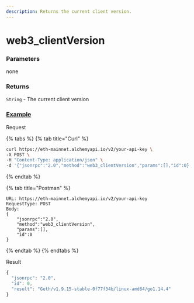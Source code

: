 ```yaml
---
description: Returns the current client version.
---
```


# web3\_clientVersion

### **Parameters**

none

### **Returns**

`String` - The current client version

### [**Example**](https://composer.alchemyapi.io/?composer\_state=%7B%22network%22%3A0%2C%22methodName%22%3A%22web3\_clientVersion%22%2C%22paramValues%22%3A%5B%5D%7D)

Request

{% tabs %}
{% tab title="Curl" %}
```bash
curl https://eth-mainnet.alchemyapi.io/v2/your-api-key \
-X POST \
-H "Content-Type: application/json" \
-d '{"jsonrpc":"2.0","method":"web3_clientVersion","params":[],"id":0}'
```
{% endtab %}

{% tab title="Postman" %}
```http
URL: https://eth-mainnet.alchemyapi.io/v2/your-api-key
RequestType: POST
Body: 
{
    "jsonrpc":"2.0",
    "method":"web3_clientVersion",
    "params":[],
    "id":0
}
```
{% endtab %}
{% endtabs %}

Result

```javascript
{
  "jsonrpc": "2.0",
  "id": 0,
  "result": "Geth/v1.9.15-stable-0f77f34b/linux-amd64/go1.14.4"
}
```

